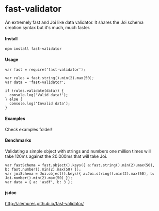 # fast-validator
An extremely fast and Joi like data validator. It shares the Joi schema creation syntax but it's much, much faster.

#### Install
```
npm install fast-validator
```

#### Usage
```
var fast = require('fast-validator');

var rules = fast.string().min(2).max(50);
var data = 'fast-validator';

if (rules.validate(data)) {
  console.log('Valid data!');
} else {
  console.log('Invalid data');
}
```

#### Examples
Check examples folder!

#### Benchmarks
Validating a simple object with strings and numbers one million times will take 120ms against the 20.000ms that will take Joi.

```
var fastSchema = fast.object().keys({ a:fast.string().min(2).max(50), b: fast.number().min(2).max(50) });
var joiSchema = Joi.object().keys({ a:Joi.string().min(2).max(50), b: Joi.number().min(2).max(50) });
var data = { a: 'asdf', b: 3 };
```

#### jsdoc
http://alemures.github.io/fast-validator/